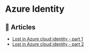 # Azure Identity

## 📕 Articles

- [Lost in Azure cloud identity - part 1](https://daniel-krzyczkowski.github.io/Lost-In-Azure-Cloud-Identity-Series-Introduction/)
- [Lost in Azure cloud identity - part 2](https://daniel-krzyczkowski.github.io/Lost-In-Azure-Cloud-Identity-Serie-Part2/)
